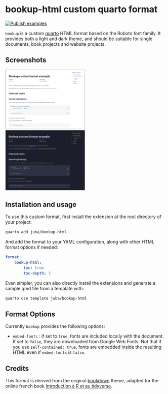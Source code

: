 # bookup-html custom quarto format

[![Publish examples](https://github.com/juba/bookup-html/actions/workflows/publish.yml/badge.svg)](https://github.com/juba/bookup-html/actions/workflows/publish.yml)


`bookup` is a custom [quarto](https://quarto.org) HTML format based on the Roboto font family. It provides both a light and dark theme, and should be suitable for single documents, book projects and website projects.

## Screenshots


<img src="screenshots/single_light.png" style="width: 250px; border: 1px solid #AAA;">
<img src="screenshots/single_dark.png" style="width: 250px; border: 1px solid #AAA;">


## Installation and usage

To use this custom format, first install the extension at the root directory of your project:

```bash
quarto add juba/bookup-html
```

And add the format to your YAML configuration, along with other HTML format options if needed:

```yaml
format:
    bookup-html:
        toc: true
        toc-depth: 3
```


Even simpler, you can also directly install the extensions and generate a sample qmd file from a template with:

```bash
quarto use template juba/bookup-html
```


## Format Options


Currently `bookup` provides the following options:

- `embed-fonts` : if set to `true`, fonts are included locally with the document. If set to `false`, they are downloaded from Google Web Fonts. Not that if you use `self-contained: true`, fonts are embedded inside the resulting HTML even if `embed-fonts` is `false`.


## Credits

This format is derived from the original [bookdown](https://bookdown.org) theme, adapted for the online french book [Introduction à R et au tidyverse](https://juba.github.io/tidyverse).

